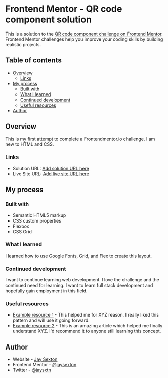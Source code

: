 # Frontend Mentor - QR code component solution

This is a solution to the [QR code component challenge on Frontend Mentor](https://www.frontendmentor.io/challenges/qr-code-component-iux_sIO_H). Frontend Mentor challenges help you improve your coding skills by building realistic projects. 

## Table of contents

- [Overview](#overview)
  - [Links](#links)
- [My process](#my-process)
  - [Built with](#built-with)
  - [What I learned](#what-i-learned)
  - [Continued development](#continued-development)
  - [Useful resources](#useful-resources)
- [Author](#author)


## Overview

This is my first attempt to complete a Frontendmentor.io challenge. I am new to HTML and CSS. 

### Links

- Solution URL: [Add solution URL here](https://your-solution-url.com)
- Live Site URL: [Add live site URL here](https://your-live-site-url.com)

## My process



### Built with

- Semantic HTML5 markup
- CSS custom properties
- Flexbox
- CSS Grid

### What I learned

I learned how to use Google Fonts, Grid, and Flex to create this layout. 

### Continued development

I want to continue learning web development. I love the challenge and the continued need for learning. I want to learn full stack development and hopefully gain employment in this field.  

### Useful resources

- [Example resource 1](https://www.example.com) - This helped me for XYZ reason. I really liked this pattern and will use it going forward.
- [Example resource 2](https://www.example.com) - This is an amazing article which helped me finally understand XYZ. I'd recommend it to anyone still learning this concept.

## Author

- Website - [Jay Sexton](https://www.your-site.com)
- Frontend Mentor - [@jaysexton](https://www.frontendmentor.io/profile/jaysexton)
- Twitter - [@jaysxtn](https://www.twitter.com/jaysxtn)


